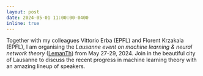 ```yaml
---
layout: post
date: 2024-05-01 11:00:00-0400
inline: true
---
```


Together with my colleagues Vittorio Erba (EPFL) and Florent Krzakala (EPFL), I am organising the *Lausanne event on machine learning & neural network theory* ([LemanTh](https://lemanth2024.github.io/)) from May 27-29, 2024. Join in the beautiful city of Lausanne to discuss the recent progress in machine learning theory with an amazing lineup of speakers. 
